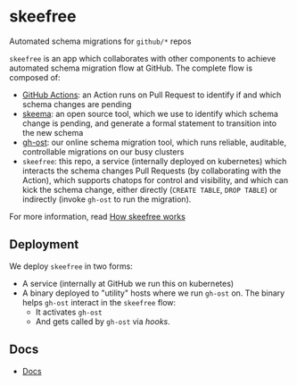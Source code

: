 # skeefree

Automated schema migrations for `github/*` repos

`skeefree` is an app which collaborates with other components to achieve automated schema migration flow at GitHub. The complete flow is composed of:

- [GitHub Actions](https://github.com/features/actions): an Action runs on Pull Request to identify if and which schema changes are pending
- [skeema](https://github.com/skeema/skeema): an open source tool, which we use to identify which schema change is pending, and generate a formal statement to transition into the new schema
- [gh-ost](https://github.com/github/gh-ost): our online schema migration tool, which runs reliable, auditable, controllable migrations on our busy clusters
- `skeefree`: this repo, a service (internally deployed on kubernetes) which interacts the schema changes Pull Requests (by collaborating with the Action), which supports chatops for control and visibility, and which can kick the schema change, either directly (`CREATE TABLE`, `DROP TABLE`) or indirectly (invoke `gh-ost` to run the migration).

For more information, read [How skeefree works](docs/how.md)


## Deployment

We deploy `skeefree` in two forms:

- A service (internally at GitHub we run this on kubernetes)
- A binary deployed to "utility" hosts where we run `gh-ost` on. The binary helps `gh-ost` interact in the `skeefree` flow:
  - It activates `gh-ost`
  - And gets called by `gh-ost` via _hooks_.


## Docs

- [Docs](docs/)
